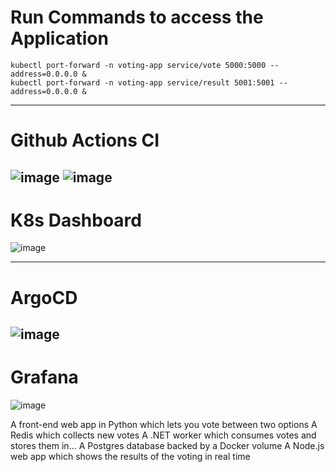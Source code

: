 # Run Commands to access the Application
```
kubectl port-forward -n voting-app service/vote 5000:5000 --address=0.0.0.0 &
kubectl port-forward -n voting-app service/result 5001:5001 --address=0.0.0.0 &
```
---
# Github Actions CI
![image](https://github.com/user-attachments/assets/3e4633ad-c90e-49c8-ab7d-dc8dd76f9164)
![image](https://github.com/user-attachments/assets/3f6a12bc-903f-4648-8f97-e08b9b5ac8df)
---
# K8s Dashboard
![image](https://github.com/user-attachments/assets/bac8960e-fc77-4cc4-a850-910dd0783c19)


---
# ArgoCD
![image](https://github.com/user-attachments/assets/66e48984-1894-4726-b96a-2f76fccd812e)
---
# Grafana
![image](https://github.com/user-attachments/assets/de743eea-ed16-4e03-9b28-f13194384d7e)

A front-end web app in Python which lets you vote between two options
A Redis which collects new votes
A .NET worker which consumes votes and stores them in…
A Postgres database backed by a Docker volume
A Node.js web app which shows the results of the voting in real time
